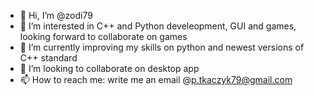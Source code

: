 - 👋 Hi, I’m @zodi79
- 👀 I’m interested in C++ and Python develeopment, GUI and games, looking forward to collaborate on games
- 🌱 I’m currently improving my skills on python and newest versions of C++ standard
- 💞️ I’m looking to collaborate on desktop app
- 📫 How to reach me: write me an email @p.tkaczyk79@gmail.com

<!---
zodi79/zodi79 is a ✨ special ✨ repository because its `README.md` (this file) appears on your GitHub profile.
You can click the Preview link to take a look at your changes.
--->
